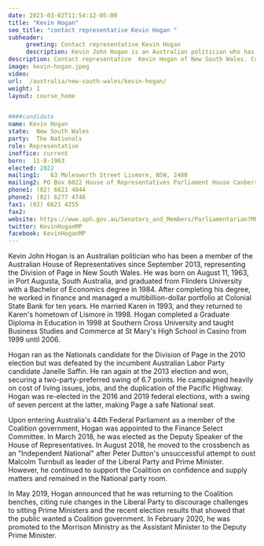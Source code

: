 ```yaml
---
date: 2023-03-02T11:54:12-05:00
title: "Kevin Hogan"
seo_title: "contact representative Kevin Hogan "
subheader:
     greeting: Contact representative Kevin Hogan
     description: Kevin John Hogan is an Australian politician who has been a member of the Australian House of Representatives since September 2013, representing the Division of Page in New South Wales.
description: Contact representative  Kevin Hogan of New South Wales. Contact information for  Kevin Hogan includes email address, phone number, and mailing address.
image: kevin-hogan.jpeg
video:
url:  /australia/new-south-wales/kevin-hogan/
weight: 1
layout: course_home


####candidate
name: Kevin Hogan
state:	New South Wales
party:	The Nationals
role: Representative
inoffice: current
born:  11-8-1963
elected: 2022
mailing1:	63 Molesworth Street Lismore, NSW, 2480
mailing2: PO Box 6022 House of Representatives Parliament House Canberra ACT 2600
phone1: (02) 6621 4044
phone2: (02) 6277 4746
fax1: (02) 6621 4255
fax2:
website: https://www.aph.gov.au/Senators_and_Members/Parliamentarian?MPID=218019
twitter: KevinHoganMP
facebook: KevinHoganMP
---
```


Kevin John Hogan is an Australian politician who has been a member of the Australian House of Representatives since September 2013, representing the Division of Page in New South Wales. He was born on August 11, 1963, in Port Augusta, South Australia, and graduated from Flinders University with a Bachelor of Economics degree in 1984. After completing his degree, he worked in finance and managed a multibillion-dollar portfolio at Colonial State Bank for ten years. He married Karen in 1993, and they returned to Karen's hometown of Lismore in 1998. Hogan completed a Graduate Diploma in Education in 1998 at Southern Cross University and taught Business Studies and Commerce at St Mary's High School in Casino from 1999 until 2006.

Hogan ran as the Nationals candidate for the Division of Page in the 2010 election but was defeated by the incumbent Australian Labor Party candidate Janelle Saffin. He ran again at the 2013 election and won, securing a two-party-preferred swing of 6.7 points. He campaigned heavily on cost of living issues, jobs, and the duplication of the Pacific Highway. Hogan was re-elected in the 2016 and 2019 federal elections, with a swing of seven percent at the latter, making Page a safe National seat.

Upon entering Australia's 44th Federal Parliament as a member of the Coalition government, Hogan was appointed to the Finance Select Committee. In March 2018, he was elected as the Deputy Speaker of the House of Representatives. In August 2018, he moved to the crossbench as an "Independent National" after Peter Dutton's unsuccessful attempt to oust Malcolm Turnbull as leader of the Liberal Party and Prime Minister. However, he continued to support the Coalition on confidence and supply matters and remained in the National party room.

In May 2019, Hogan announced that he was returning to the Coalition benches, citing rule changes in the Liberal Party to discourage challenges to sitting Prime Ministers and the recent election results that showed that the public wanted a Coalition government. In February 2020, he was promoted to the Morrison Ministry as the Assistant Minister to the Deputy Prime Minister.